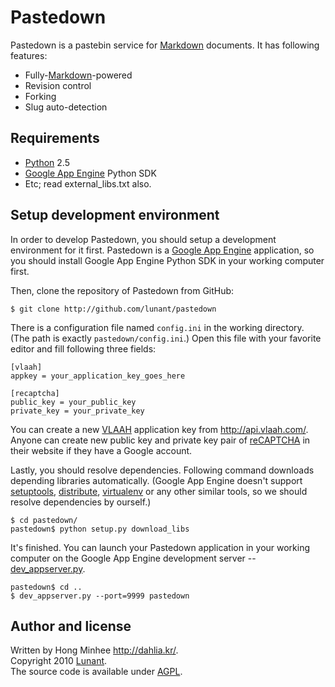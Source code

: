 Pastedown
=========

Pastedown is a pastebin service for [Markdown][] documents. It has following
features:

 - Fully-[Markdown][]-powered
 - Revision control
 - Forking
 - Slug auto-detection


  [markdown]: http://daringfireball.net/projects/markdown/


Requirements
------------

 - [Python][] 2.5
 - [Google App Engine][gae] Python SDK
 - Etc; read external_libs.txt also.


  [python]: http://www.python.org/
  [gae]: http://code.google.com/appengine/


Setup development environment
-----------------------------

In order to develop Pastedown, you should setup a development environment for
it first. Pastedown is a [Google App Engine][gae] application, so you should
install Google App Engine Python SDK in your working computer first.

Then, clone the repository of Pastedown from GitHub:

    $ git clone http://github.com/lunant/pastedown

There is a configuration file named `config.ini` in the working directory.
(The path is exactly `pastedown/config.ini`.) Open this file with your favorite
editor and fill following three fields:

    [vlaah]
    appkey = your_application_key_goes_here

    [recaptcha]
    public_key = your_public_key
    private_key = your_private_key


You can create a new [VLAAH][] application key from <http://api.vlaah.com/>.
Anyone can create new public key and private key pair of [reCAPTCHA][] in
their website if they have a Google account.

Lastly, you should resolve dependencies. Following command downloads depending
libraries automatically. (Google App Engine doesn't support [setuptools][],
[distribute][], [virtualenv][] or any other similar tools, so we should resolve
dependencies by ourself.)

    $ cd pastedown/
    pastedown$ python setup.py download_libs

It's finished. You can launch your Pastedown application in your working
computer on the Google App Engine development server -- [dev_appserver.py][].

    pastedown$ cd ..
    $ dev_appserver.py --port=9999 pastedown


  [vlaah]: http://www.vlaah.com/
  [recaptcha]: http://www.google.com/recaptcha
  [setuptools]: http://peak.telecommunity.com/DevCenter/setuptools
  [distribute]: http://packages.python.org/distribute/
  [virtualenv]: http://virtualenv.openplans.org/
  [dev_appserver.py]: http://bit.ly/gae-devserver


Author and license
------------------

Written by Hong Minhee <http://dahlia.kr/>.  
Copyright 2010 [Lunant][].  
The source code is available under [AGPL][].  


  [lunant]: http://lunant.net/
  [agpl]: http://www.gnu.org/licenses/agpl-3.0.html

